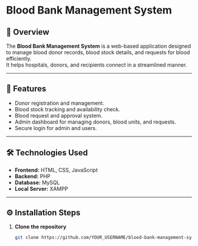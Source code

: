 # Blood Bank Management System

## 📌 Overview
The **Blood Bank Management System** is a web-based application designed to manage blood donor records, blood stock details, and requests for blood efficiently.  
It helps hospitals, donors, and recipients connect in a streamlined manner.

---

## 🚀 Features
- Donor registration and management.
- Blood stock tracking and availability check.
- Blood request and approval system.
- Admin dashboard for managing donors, blood units, and requests.
- Secure login for admin and users.

---

## 🛠️ Technologies Used
- **Frontend:** HTML, CSS, JavaScript
- **Backend:** PHP
- **Database:** MySQL
- **Local Server:** XAMPP

---

## ⚙️ Installation Steps
1. **Clone the repository**
   ```bash
   git clone https://github.com/YOUR_USERNAME/blood-bank-management-system.git
